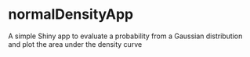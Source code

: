 normalDensityApp
================

A simple Shiny app to evaluate a probability from a Gaussian distribution and plot the area under the density curve
